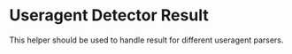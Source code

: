Useragent Detector Result
=========================

This helper should be used to handle result for different useragent parsers.